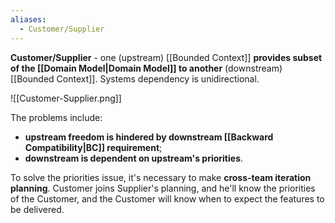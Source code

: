 ```yaml
---
aliases:
  - Customer/Supplier
---
```

**Customer/Supplier** - one (upstream) [[Bounded Context]] **provides subset of the [[Domain Model|Domain Model]] to another** (downstream) [[Bounded Context]]. Systems dependency is unidirectional.

![[Customer-Supplier.png]]

The problems include:
- **upstream freedom is hindered by downstream [[Backward Compatibility|BC]] requirement**;
- **downstream is dependent on upstream's priorities**.

To solve the priorities issue, it's necessary to make **cross-team iteration planning**. Customer joins Supplier's planning, and he'll know the priorities of the Customer, and the Customer will know when to expect the features to be delivered.
